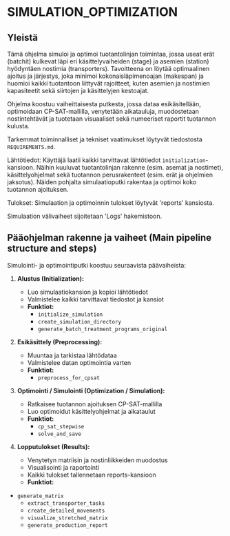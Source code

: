 # SIMULATION_OPTIMIZATION

## Yleistä

Tämä ohjelma simuloi ja optimoi tuotantolinjan toimintaa, jossa useat erät (batchit) kulkevat läpi eri käsittelyvaiheiden (stage) ja asemien (station) hyödyntäen nostimia (transporters). Tavoitteena on löytää optimaalinen ajoitus ja järjestys, joka minimoi kokonaisläpimenoajan (makespan) ja huomioi kaikki tuotantoon liittyvät rajoitteet, kuten asemien ja nostimien kapasiteetit sekä siirtojen ja käsittelyjen kestoajat.

Ohjelma koostuu vaiheittaisesta putkesta, jossa dataa esikäsitellään, optimoidaan CP-SAT-mallilla, venytetään aikatauluja, muodostetaan nostintehtävät ja tuotetaan visuaaliset sekä numeeriset raportit tuotannon kulusta.

Tarkemmat toiminnalliset ja tekniset vaatimukset löytyvät tiedostosta `REQUIREMENTS.md`.

Lähtötiedot:
Käyttäjä laatii kaikki tarvittavat lähtötiedot `initialization`-kansioon. Näihin kuuluvat tuotantolinjan rakenne (esim. asemat ja nostimet), käsittelyohjelmat sekä tuotannon perusrakenteet (esim. erät ja ohjelmien jaksotus). Näiden pohjalta simulaatioputki rakentaa ja optimoi koko tuotannon ajoituksen.

Tulokset:
Simulaation ja optimoinnin tulokset löytyvät 'reports' kansiosta.

Simulaation välivaiheet sijoitetaan 'Logs' hakemistoon.

## Pääohjelman rakenne ja vaiheet (Main pipeline structure and steps)

Simulointi- ja optimointiputki koostuu seuraavista päävaiheista:

1. **Alustus (Initialization):**
   - Luo simulaatiokansion ja kopioi lähtötiedot
   - Valmistelee kaikki tarvittavat tiedostot ja kansiot
   - **Funktiot:**
     - `initialize_simulation`
     - `create_simulation_directory`
     - `generate_batch_treatment_programs_original`

2. **Esikäsittely (Preprocessing):**
   - Muuntaa ja tarkistaa lähtödataa
   - Valmistelee datan optimointia varten
   - **Funktiot:**
     - `preprocess_for_cpsat`

3. **Optimointi / Simulointi (Optimization / Simulation):**
   - Ratkaisee tuotannon ajoituksen CP-SAT-mallilla
   - Luo optimoidut käsittelyohjelmat ja aikataulut
   - **Funktiot:**
     - `cp_sat_stepwise`
     - `solve_and_save`

4. **Lopputulokset (Results):**
   - Venytetyn matriisin ja nostinliikkeiden muodostus
   - Visualisointi ja raportointi
   - Kaikki tulokset tallennetaan reports-kansioon
   - **Funktiot:**
  - `generate_matrix`
     - `extract_transporter_tasks`
     - `create_detailed_movements`
     - `visualize_stretched_matrix`
     - `generate_production_report`
